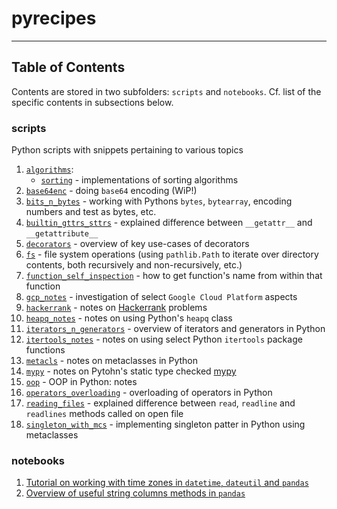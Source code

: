 # pyrecipes


----
## Table of Contents

Contents are stored in two subfolders: `scripts` and `notebooks`. 
Cf. list of the specific contents in subsections below.

### scripts 
Python scripts with snippets pertaining to various topics 
1. [`algorithms`](./scripts/algorithms):
   * [`sorting`](./scripts/algorithms/sorting) - implementations of sorting algorithms
2. [`base64enc`](./scripts/base64enc) - doing `base64` encoding (WiP!) 
3. [`bits_n_bytes`](./scripts/bits_n_bytes) - working with Pythons `bytes`, `bytearray`, encoding numbers and test as bytes, etc.
4. [`builtin_gttrs_sttrs`](./scripts/builtin_gttrs_sttrs) - explained difference between `__getattr__` and `__getattribute__`
5. [`decorators`](./scripts/decorators) - overview of key use-cases of decorators
6. [`fs`](./scripts/fs) - file system operations (using `pathlib.Path` to iterate over directory contents, both recursively and non-recursively, etc.)
7. [`function_self_inspection`](./scripts/function_self_inspection) - how to get function's name from within that function 
8. [`gcp_notes`](./scripts/gcp_notes) - investigation of select `Google Cloud Platform` aspects 
9. [`hackerrank`](./scripts/hackerrank) - notes on [Hackerrank](http://hackerrank.com/) problems
10. [`heapq_notes`](./scripts/heapq_notes) - notes on using Python's `heapq` class
11. [`iterators_n_generators`](./scripts/iterators_n_generators) - overview of iterators and generators in Python
12. [`itertools_notes`](./scripts/itertools_notes) - notes on using select Python `itertools` package functions
13. [`metacls`](./scripts/metacls) - notes on metaclasses in Python
14. [`mypy`](./scripts/mypy) - notes on Pytohn's static type checked [mypy](https://mypy.readthedocs.io/en/stable/)
15. [`oop`](./scripts/oop) - OOP in Python: notes
16. [`operators_overloading`](./scripts/operators_overloading) - overloading of operators in Python
17. [`reading_files`](./scripts/reading_files) - explained difference between `read`, `readline` and `readlines` methods called on open file
18. [`singleton_with_mcs`](./scripts/singleton_with_mcs) - implementing singleton patter in Python using metaclasses
  

### notebooks 
1. [Tutorial on working with time zones in `datetime`, `dateutil` and `pandas`](./notebooks/tutorial-timezones-datetime-dateutil-pandas.ipynb)
2. [Overview of useful string columns methods in `pandas`](./notebooks/dataframe_string_col_operations.ipynb)
